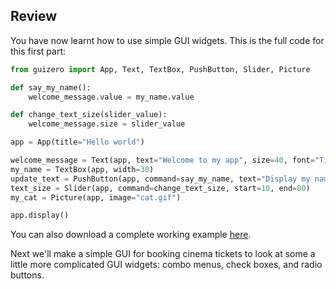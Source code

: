 ## Review 

You have now learnt how to use simple GUI widgets. This is the full code for this first part:

```python
from guizero import App, Text, TextBox, PushButton, Slider, Picture

def say_my_name():
    welcome_message.value = my_name.value

def change_text_size(slider_value):
    welcome_message.size = slider_value

app = App(title="Hello world")

welcome_message = Text(app, text="Welcome to my app", size=40, font="Times new roman", color="lightblue")
my_name = TextBox(app, width=30)
update_text = PushButton(app, command=say_my_name, text="Display my name")
text_size = Slider(app, command=change_text_size, start=10, end=80)
my_cat = Picture(app, image="cat.gif")

app.display()
```

You can also download a complete working example [here](resources/gui_test.py).

Next we'll make a simple GUI for booking cinema tickets to look at some a little more complicated GUI widgets: combo menus, check boxes, and radio buttons.
